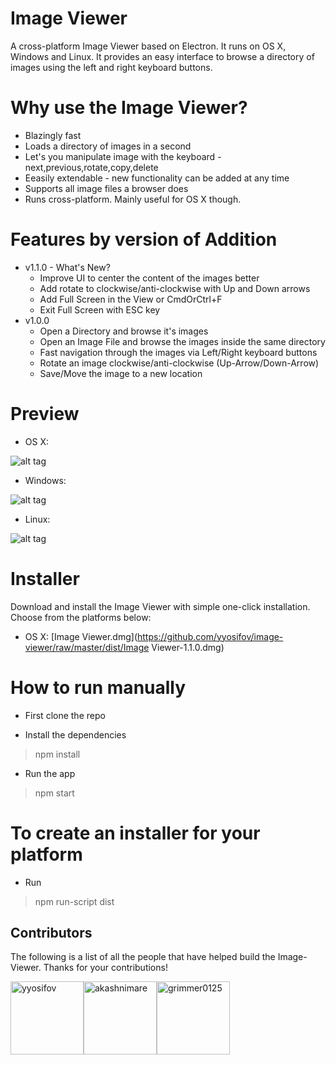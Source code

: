 # Image Viewer

A cross-platform Image Viewer based on Electron. It runs on OS X, Windows and Linux. It provides an easy interface to browse a directory of images using the left and right keyboard buttons.

# Why use the Image Viewer?

- Blazingly fast
- Loads a directory of images in a second
- Let's you manipulate image with the keyboard - next,previous,rotate,copy,delete
- Eeasily extendable - new functionality can be added at any time
- Supports all image files a browser does
- Runs cross-platform. Mainly useful for OS X though.

# Features by version of Addition

- v1.1.0 - What's New?
  - Improve UI to center the content of the images better
  - Add rotate to clockwise/anti-clockwise with Up and Down arrows
  - Add Full Screen in the View or CmdOrCtrl+F
  - Exit Full Screen with ESC key
- v1.0.0
  - Open a Directory and browse it's images
  - Open an Image File and browse the images inside the same directory
  - Fast navigation through the images via Left/Right keyboard buttons
  - Rotate an image clockwise/anti-clockwise (Up-Arrow/Down-Arrow)
  - Save/Move the image to a new location

# Preview

- OS X:

![alt tag](https://i.imgur.com/HNlkOKv.jpg)

- Windows:

![alt tag](http://i.imgur.com/uYsD4yy.png)

- Linux:

![alt tag](http://i.imgur.com/KXlmv3o.png)

# Installer

Download and install the Image Viewer with simple one-click installation. Choose from the platforms below:

- OS X:
[Image Viewer.dmg](https://github.com/yyosifov/image-viewer/raw/master/dist/Image Viewer-1.1.0.dmg)

# How to run manually

- First clone the repo

- Install the dependencies

> npm install

- Run the app

> npm start

# To create an installer for your platform

- Run

> npm run-script dist

<h2 id="contributors">Contributors</h2>

The following is a list of all the people that have helped build the Image-Viewer. Thanks for your contributions!

[<img alt="yyosifov" src="https://avatars1.githubusercontent.com/u/2012493?v=3&s=460" width="117">](https://github.com/yyosifov)[<img alt="akashnimare" src="https://avatars1.githubusercontent.com/u/2263909?v=3&s=460" width="117">](https://github.com/akashnimare)[<img alt="grimmer0125" src="https://avatars2.githubusercontent.com/u/5940941?v=3&s=460" width="117">](https://github.com/grimmer0125)
